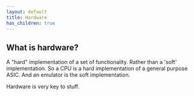 ```yaml
---
layout: default
title: Hardware
has_children: true
---
```


## What is hardware?

A "hard" implementation of a set of functionality. Rather than a 'soft' implementation.
So a CPU is a hard implementation of a general purpose ASIC. And an emulator is the soft implementation.

Hardware is very key to stuff.
